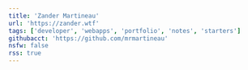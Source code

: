 ```yaml
---
title: 'Zander Martineau'
url: 'https://zander.wtf'
tags: ['developer', 'webapps', 'portfolio', 'notes', 'starters']
githubacct: 'https://github.com/mrmartineau'
nsfw: false
rss: true
---
```

